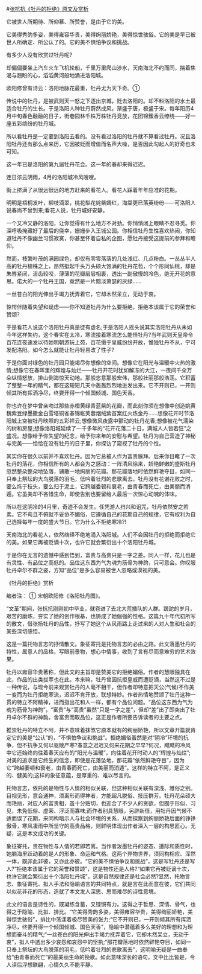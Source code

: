 #[张抗抗《牡丹的拒绝》原文及赏析](https://www.vrrw.net/wx/8667.html)

它被世人所期待、所仰慕、所赞誉，是由于它的美。

它美得秀韵多姿，美得雍容华贵，美得绚丽娇艳，美得惊世骇俗。它的美是早已被世人所确定、所公认了的。它的美不惧怕争议和挑战。

有多少人没有欣赏过牡丹呢?

却偏偏要坐上汽车火车飞机轮船，千里万里爬山涉水，天南海北不约而同，揣着焦渴与翘盼的心，滔滔黄河般地涌进洛阳城。

欧阳修曾有诗云：洛阳地脉花最重，牡丹尤为天下奇。①



传说中的牡丹，是被武则天一怒之下逐出京城，贬去洛阳的。却不料洛阳的水土最适合牡丹的生长。于是洛阳人种牡丹蔚然成风，渐盛于唐，极盛于宋。每年阳历4月中旬春色融融的日子，街巷园林千株万株牡丹竞放，花团锦簇香云缭绕——好一座五彩缤纷的牡丹城。

所以看牡丹是一定要到洛阳去看的。没有看过洛阳的牡丹就不算看过牡丹。况且洛阳牡丹还有那么点来历，它因被贬而增值而名声大噪，是否因此勾起人的好奇也未可知。

这一年已是洛阳的第九届牡丹花会。这一年的春却来得迟迟。

连日浓云阴雨，4月的洛阳城冷风嗖嗖。

街上挤满了从很远很远的地方赶来的看花人。看花人踩着年年应准的花期。

明明是梧桐发叶，柳枝滴翠，桃花梨花姹紫嫣红，海棠更已落英纷纷——可洛阳人说春尚不曾到来;看花人说，牡丹城好安静。

一个又冷又静的洛阳，让你觉得有什么地方不对劲。你悄悄闭上眼睛不忍寻觅。你深呼吸掩藏好了最后的侥幸，姗姗步入王城公园。你相信牡丹生性喜欢热闹，你知道牡丹不像幽兰习惯寂寞，你甚至怀着自私的企图，愿牡丹接受这提前的参拜和瞻仰。

然而，枝繁叶茂的满园绿色，却仅有零零落落的几处浅红、几点粉白。一丛丛半人高的牡丹植株之上，昂然挺起千头万头硕大饱满的牡丹花苞，个个形同仙桃，却是朱唇紧闭，洁齿较咬，薄薄的花瓣层层相裹，透出一副傲慢的冷色，绝无开花的意思。偌大的一个牡丹王国，竟然是一片黯淡萧瑟的灰绿……

一丝苍白的阳光伸出手竭力抚弄着它，它却木然呆立，无动于衷。

惊愕伴随着失望和疑虑——你不知道牡丹为什么要拒绝，拒绝本该属于它的荣誉和赞颂?

于是看花人说这个洛阳牡丹真是徒有虚名;于是洛阳人摇头说其实洛阳牡丹从未如今年这样失约，这个春实在太冷，寒流接着寒流怎么能怪牡丹?当年武则天皇帝令百花连夜速发以待她明朝游玩上苑，百花慑于皇威纷纷开放，惟独牡丹不从，宁可发配洛阳。如今怎么就能让牡丹轻易改了性子?

于是你面对绿色的牡丹园只能竭尽你想像的空间。想像它在阳光与温暖中火热的激情;想像它在春晖里的辉煌与灿烂——牡丹开花时犹如解冻的大江，一夜间千朵万朵纵情怒放，排山倒海惊天动地。那般恣意那般宏伟，那般壮丽那般浩荡。它积蓄了整整一年的精气，都在这短短几天中轰轰烈烈地迸发出来。它不开则已，一开则倾其所有挥洒净尽，终要开得一个倾国倾城、国色天香。

你也许在梦中曾亲吻过那些赤橙黄绿青蓝紫的花瓣，而此刻你须在想像中创造姚黄魏紫豆绿墨撒金白雪塔铜雀春锦帐芙蓉烟绒紫首案红火炼金丹……想像花开时节洛阳城上空被牡丹映照的五彩祥云;想像微风夜露中颤动的牡丹花香;想像被花气濡染的树和房屋;想像洛阳城延续了一千多年的“花开花落二十日，满城人人皆若狂”之盛况。想像给予你失望的纪念，给予你来年的安慰与希望。牡丹为自己营造了神秘与完美——恰恰在没有牡丹的日子里，你探访了窥视了牡丹的个性。

其实你在很久以前并不喜欢牡丹。因为它总被人作为富贵膜拜。后来你目睹了一次牡丹的落花，你相信所有的人都会为之感动：一阵清风徐来，娇艳鲜嫩的盛斯牡丹忽然整朵整朵地坠落，铺散一地绚丽的花瓣。那花瓣落地时依然鲜艳夺目，如同一只奉上祭坛的大鸟脱落的羽毛，低吟着壮烈的悲歌离去。牡丹没有花谢花败之时，要么烁于枝头，要么归于泥土，它跨越委顿和衰老，由青春而死亡，由美丽而消遁。它虽美却不吝惜生命，即使告别也要留给人最后一次惊心动魄的体味。

所以在这阴冷的4月里，奇迹不会发生。任凭游人扫兴和诅咒，牡丹依然安之若素。它不苟且不俯就不妥协不媚俗，它遵循自己的花期自己的规律，它有权利为自己选择每年一度的盛大节日。它为什么不拒绝寒冷?!

天南海北的看花人，依然络绎不绝地涌入洛阳城。人们不会因牡丹的拒绝而拒绝它的美。如果它再被贬谪十次，也许它就会繁衍出十个洛阳牡丹城。

于是你在无言的遗憾中感到悟到，富贵与高贵只是一字之差。同人一样，花儿也是有灵性、有品位之高低的。品位这东西为气为魂为筋骨为神韵，只可意会。你叹服牡丹卓尔不群之姿，方知“品位”是多么容易被世人忽略或漠视的美。

《牡丹的拒绝》赏析

编者注： ① 宋朝欧阳修《洛阳牡丹图》。

“文革”期间，张抗抗刚刚初中毕业，就卷进了去北大荒插队的人群。蹉跎的岁月，艰苦的磨炼，夯实了她的创作根基，也铸成了她倔强的性格。这篇九十年代初所写的散文，借张扬牡丹的品性，抒写了她这个从风雨路上走过来的人对人生和社会的某些深切感悟。

这是一篇托物言志的抒情散文。象征寄托是托物言志的必由之路。此文落墨牡丹的特性，属意人的品格，写眼前景物，想心中情事，收到了言有尽而意难穷的艺术效果。

牡丹以雍容华贵著称，但此文的主旨却是赞美它的拒绝媚俗。作者的慧眼独具在此，作品的出类拔萃也在此。本来嘛，牡丹曾因抗拒皇威而遭贬谪，当然这不过是一种传说，与现今前来观赏牡丹的人毫不相干，但作者却特意把天公(气候)不作美一变而为牡丹拒绝寒流，迟迟不肯开放，联想特妙。作者热情地赞颂了牡丹这种一贯的特立不阿精神，进而指出花和人一样，都有个品位问题。“品位这东西为气为魂为筋骨为神韵”，“富贵”与“高贵”虽然“只是一字之差”，但却“差”出了即突出了牡丹卓尔不群的神韵。舍富贵而取品位，这正是作者所要告诉读者的主要之点。

推崇牡丹的特立不阿，并不意味着抹煞它原本就有的绚丽娇艳，所以文章开篇就肯定它的美是“公认”的，“不惧怕争议和挑战”。拒绝媚俗虽然是对“阴冷”环境的抗争，但不抗争又何以驱散严寒?春意之迟迟又何来花期之早早?何况，飕飕的冷风中它还始终向往着春天应有的“阳光与温暖”，向往着花开时动人的“辉煌与灿烂”;对美的追求是它终生的信念，即使是花落坠地，那花瓣“依然鲜艳夺目”，因为它“跨越萎顿和衰老，由青春而死亡，由美丽而消遁”。这样的特立不阿，是正义的、健美的;这样的象征意蕴，是厚重的、难以尽言的。

托物言志，依托的是物性与人情的相似关联，但这种相似关联有深浅、雅俗之别。目视见形，意会通神，须离形而得神者，方能超凡脱俗、技压群芳。牡丹花朵硕大而艳丽，对应人的富贵相，虽十分贴切，也迎合了不少人的贪欲，但囿于形似、习见，未免低俗、虚荣、浮泛而寡味;而作者别具慧眼，另辟新径，用牡丹因气候不适而误了花期，来同构暗示人与社会环境的关系，从而探察到绚丽娇艳后面的铮铮傲骨，寒风凄雨中所坚守的高贵品格，则鲜明体现出作者深入一层的构思匠心。无疑，这是本文成功的关键。

象征寄托，贵在物性与人情的若即若离。当作者泼墨牡丹的姿态、遭际和质性时，她脑海里跃动着的是人的形象、命运和气格。这两个异物世界，须同构相应、浑然一体，既非此非彼，又亦此亦彼。“它的美不惧怕争议和挑战”，这是写牡丹还是写人?“拒绝本该属于它的荣誉和赞颂”，这是物性还是人格?“如果它再被贬谪十次，也许它就会繁衍出十个洛阳牡丹城”，这是自然规律还是社会必然?显然，托物言志、象征寄托、拟人手法和隐喻语言的共同特点，就是言在此而意在彼，它们共同以似花非花的形态，造就了本文发人深思、思而难尽的诗性意境。

此文的语言是诗性的，既凝练含蓄，又铿锵有力。这得之于哲思、深情、骨气，也得之于隐喻、比拟、排比。“它美得秀韵多姿，美得雍容华贵，美得绚丽娇艳，美得惊世骇俗”，排比中荡漾着极尽赞美的张力;“它不开则已，一开则倾其所有挥洒净尽，终要开得一个倾国倾城、国色天香”，隐喻中潜蕴着多么美好的理想和为理想而奋斗的精气;“一丝苍白的阳光伸出手竭力抚弄着它，它却木然呆立，无动于衷”，拟人中透出多少哀怨和哀怨中的坚执;“那花瓣落地时依然鲜艳夺目，如同一只奉上祭坛的大鸟脱落的羽毛，低吟着壮烈的悲歌离去”，这明喻无疑是一曲奉给“由青春而死亡”的最美丽生命的挽歌。如此意味深长的语句，文中比比皆是，令人读后浮想联翩，心情久久不能平静。

